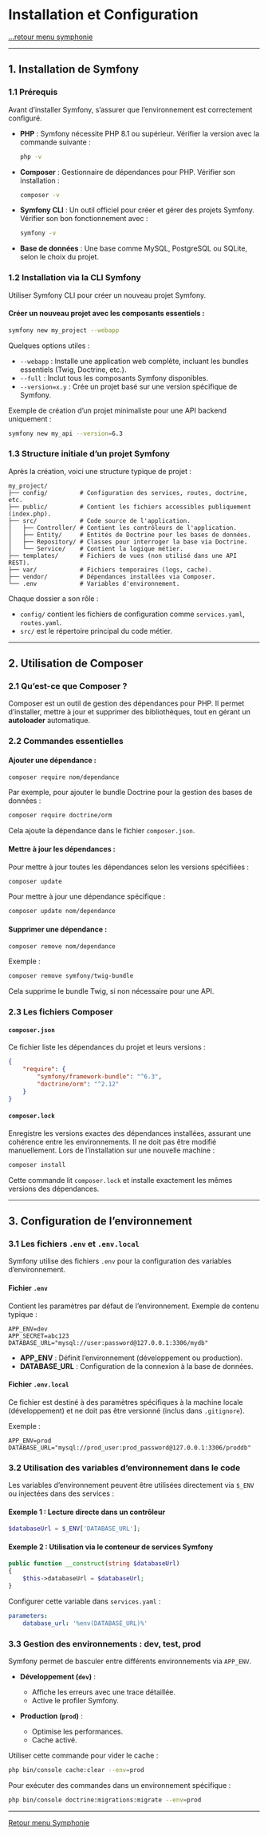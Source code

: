 # Installation et Configuration

[...retour menu symphonie](../menu.md)

---

## **1. Installation de Symfony**

### **1.1 Prérequis**

Avant d’installer Symfony, s’assurer que l’environnement est correctement configuré.

- **PHP** : Symfony nécessite PHP 8.1 ou supérieur. Vérifier la version avec la commande suivante :

    ```bash
    php -v
    ```

- **Composer** : Gestionnaire de dépendances pour PHP. Vérifier son installation :

    ```bash
    composer -v
    ```

- **Symfony CLI** : Un outil officiel pour créer et gérer des projets Symfony.  Vérifier son bon fonctionnement avec :

    ```bash
    symfony -v
    ```

- **Base de données** : Une base comme MySQL, PostgreSQL ou SQLite, selon le choix du projet.

### **1.2 Installation via la CLI Symfony**

Utiliser Symfony CLI pour créer un nouveau projet Symfony.

#### Créer un nouveau projet avec les composants essentiels :

```bash
symfony new my_project --webapp
```

Quelques options utiles :
- `--webapp` : Installe une application web complète, incluant les bundles essentiels (Twig, Doctrine, etc.).
- `--full` : Inclut tous les composants Symfony disponibles.
- `--version=x.y` : Crée un projet basé sur une version spécifique de Symfony.

Exemple de création d’un projet minimaliste pour une API backend uniquement :

```bash
symfony new my_api --version=6.3
```

### **1.3 Structure initiale d’un projet Symfony**

Après la création, voici une structure typique de projet :

```
my_project/
├── config/         # Configuration des services, routes, doctrine, etc.
├── public/         # Contient les fichiers accessibles publiquement (index.php).
├── src/            # Code source de l'application.
│   ├── Controller/ # Contient les contrôleurs de l'application.
│   ├── Entity/     # Entités de Doctrine pour les bases de données.
│   ├── Repository/ # Classes pour interroger la base via Doctrine.
│   └── Service/    # Contient la logique métier.
├── templates/      # Fichiers de vues (non utilisé dans une API REST).
├── var/            # Fichiers temporaires (logs, cache).
├── vendor/         # Dépendances installées via Composer.
└── .env            # Variables d'environnement.
```

Chaque dossier a son rôle :
- `config/` contient les fichiers de configuration comme `services.yaml`, `routes.yaml`.
- `src/` est le répertoire principal du code métier.

---

## **2. Utilisation de Composer**

### **2.1 Qu’est-ce que Composer ?**

Composer est un outil de gestion des dépendances pour PHP. Il permet d’installer, mettre à jour et supprimer des bibliothèques, tout en gérant un **autoloader** automatique.

### **2.2 Commandes essentielles**

#### Ajouter une dépendance :

```bash
composer require nom/dependance
```

Par exemple, pour ajouter le bundle Doctrine pour la gestion des bases de données :

```bash
composer require doctrine/orm
```

Cela ajoute la dépendance dans le fichier `composer.json`.

#### Mettre à jour les dépendances :

Pour mettre à jour toutes les dépendances selon les versions spécifiées :

```bash
composer update
```

Pour mettre à jour une dépendance spécifique :

```bash
composer update nom/dependance
```

#### Supprimer une dépendance :

```bash
composer remove nom/dependance
```

Exemple : 

```bash
composer remove symfony/twig-bundle
```

Cela supprime le bundle Twig, si non nécessaire pour une API.

### **2.3 Les fichiers Composer**

#### `composer.json`
Ce fichier liste les dépendances du projet et leurs versions :

```json
{
    "require": {
        "symfony/framework-bundle": "^6.3",
        "doctrine/orm": "^2.12"
    }
}
```

#### `composer.lock`
Enregistre les versions exactes des dépendances installées, assurant une cohérence entre les environnements. Il ne doit pas être modifié manuellement. Lors de l’installation sur une nouvelle machine :

```bash
composer install
```

Cette commande lit `composer.lock` et installe exactement les mêmes versions des dépendances.

---

## **3. Configuration de l’environnement**

### **3.1 Les fichiers `.env` et `.env.local`**

Symfony utilise des fichiers `.env` pour la configuration des variables d’environnement.

#### Fichier `.env`

Contient les paramètres par défaut de l’environnement. Exemple de contenu typique :

```env
APP_ENV=dev
APP_SECRET=abc123
DATABASE_URL="mysql://user:password@127.0.0.1:3306/mydb"
```

- **APP_ENV** : Définit l’environnement (développement ou production).
- **DATABASE_URL** : Configuration de la connexion à la base de données.

#### Fichier `.env.local`

Ce fichier est destiné à des paramètres spécifiques à la machine locale (développement) et ne doit pas être versionné (inclus dans `.gitignore`).

Exemple :

```env
APP_ENV=prod
DATABASE_URL="mysql://prod_user:prod_password@127.0.0.1:3306/proddb"
```

### **3.2 Utilisation des variables d’environnement dans le code**

Les variables d’environnement peuvent être utilisées directement via `$_ENV` ou injectées dans des services :

#### Exemple 1 : Lecture directe dans un contrôleur
```php
$databaseUrl = $_ENV['DATABASE_URL'];
```

#### Exemple 2 : Utilisation via le conteneur de services Symfony
```php
public function __construct(string $databaseUrl)
{
    $this->databaseUrl = $databaseUrl;
}
```

Configurer cette variable dans `services.yaml` :

```yaml
parameters:
    database_url: '%env(DATABASE_URL)%'
```

### **3.3 Gestion des environnements : dev, test, prod**

Symfony permet de basculer entre différents environnements via `APP_ENV`.

- **Développement (`dev`)** :
  - Affiche les erreurs avec une trace détaillée.
  - Active le profiler Symfony.

- **Production (`prod`)** :
  - Optimise les performances.
  - Cache activé.

Utiliser cette commande pour vider le cache :

```bash
php bin/console cache:clear --env=prod
```

Pour exécuter des commandes dans un environnement spécifique :

```bash
php bin/console doctrine:migrations:migrate --env=prod
```

---

[Retour menu Symphonie](../menu.md)

